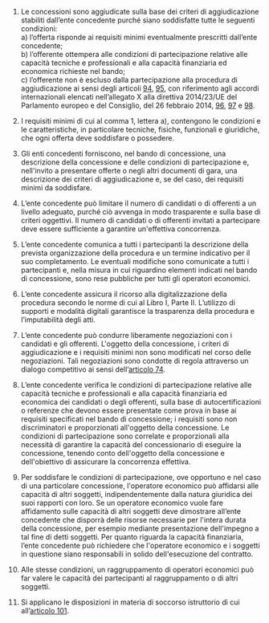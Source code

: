 1. Le concessioni sono aggiudicate sulla base dei criteri di aggiudicazione stabiliti dall’ente concedente purché siano soddisfatte tutte le seguenti condizioni: <br>a) l’offerta risponde ai requisiti minimi eventualmente prescritti dall’ente concedente; <br>b) l’offerente ottempera alle condizioni di partecipazione relative alle capacità tecniche e professionali e alla capacità finanziaria ed economica richieste nel bando; <br>c) l’offerente non è escluso dalla partecipazione alla procedura di aggiudicazione ai sensi degli articoli [94](/index.html?article=articolo-94&version=1), [95](/index.html?article=articolo-95&version=1), con riferimento agli accordi internazionali elencati nell’allegato X alla direttiva 2014/23/UE del Parlamento europeo e del Consiglio, del 26 febbraio 2014, [96](/index.html?article=articolo-96&version=1), [97](/index.html?article=articolo-97&version=1) e [98](/index.html?article=articolo-98&version=1).

2. I requisiti minimi di cui al comma 1, lettera a), contengono le condizioni e le caratteristiche, in particolare tecniche, fisiche, funzionali e giuridiche, che ogni offerta deve soddisfare o possedere.

3. Gli enti concedenti forniscono, nel bando di concessione, una descrizione della concessione e delle condizioni di partecipazione e, nell'invito a presentare offerte o negli altri documenti di gara, una descrizione dei criteri di aggiudicazione e, se del caso, dei requisiti minimi da soddisfare.

4. L’ente concedente può limitare il numero di candidati o di offerenti a un livello adeguato, purché ciò avvenga in modo trasparente e sulla base di criteri oggettivi. Il numero di candidati o di offerenti invitati a partecipare deve essere sufficiente a garantire un'effettiva concorrenza.

5. L’ente concedente comunica a tutti i partecipanti la descrizione della prevista organizzazione della procedura e un termine indicativo per il suo completamento. Le eventuali modifiche sono comunicate a tutti i partecipanti e, nella misura in cui riguardino elementi indicati nel bando di concessione, sono rese pubbliche per tutti gli operatori economici.

6. L’ente concedente assicura il ricorso alla digitalizzazione della procedura secondo le norme di cui al Libro I, Parte II. L’utilizzo di supporti e modalità digitali garantisce la trasparenza della procedura e l’imputabilità degli atti.

7. L’ente concedente può condurre liberamente negoziazioni con i candidati e gli offerenti. L'oggetto della concessione, i criteri di aggiudicazione e i requisiti minimi non sono modificati nel corso delle negoziazioni. Tali negoziazioni sono condotte di regola attraverso un dialogo competitivo ai sensi dell’[articolo 74](/index.html?article=articolo-74&version=1).

8. L’ente concedente verifica le condizioni di partecipazione relative alle capacità tecniche e professionali e alla capacità finanziaria ed economica dei candidati o degli offerenti, sulla base di autocertificazioni o referenze che devono essere presentate come prova in base ai requisiti specificati nel bando di concessione; i requisiti sono non discriminatori e proporzionati all'oggetto della concessione. Le condizioni di partecipazione sono correlate e proporzionali alla necessità di garantire la capacità del concessionario di eseguire la concessione, tenendo conto dell'oggetto della concessione e dell'obiettivo di assicurare la concorrenza effettiva.

9. Per soddisfare le condizioni di partecipazione, ove opportuno e nel caso di una particolare concessione, l'operatore economico può affidarsi alle capacità di altri soggetti, indipendentemente dalla natura giuridica dei suoi rapporti con loro. Se un operatore economico vuole fare affidamento sulle capacità di altri soggetti deve dimostrare all’ente concedente che disporrà delle risorse necessarie per l'intera durata della concessione, per esempio mediante presentazione dell'impegno a tal fine di detti soggetti. Per quanto riguarda la capacità finanziaria, l’ente concedente può richiedere che l'operatore economico e i soggetti in questione siano responsabili in solido dell'esecuzione del contratto.

10. Alle stesse condizioni, un raggruppamento di operatori economici può far valere le capacità dei partecipanti al raggruppamento o di altri soggetti.

11. Si applicano le disposizioni in materia di soccorso istruttorio di cui all’[articolo 101](/index.html?article=articolo-101&version=1).
